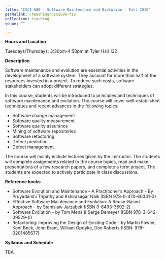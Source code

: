 ```yaml
---
title: "CSCI 680 - Software Maintenance and Evolution - Fall 2019"
permalink: /teaching/csci680-f19
collection: teaching
venue: ""

---
```


**Hours and Location**

Tuesdays/Thursdays: 3:30pm-4:50pm at Tyler Hall 132

**Description**

Software maintenance and evolution are essential activities in the development of a software system. They account for more than half of the resources invested in a project. To reduce such costs, software stakeholders can adopt different strategies. 

In this course, students will be introduced to principles and techniques of software maintenance and evolution. The course will cover well-established techniques and recent advances in the following topics:
* Software change management
* Software quality measurement
* Software quality assurance
* Mining of software repositories
* Software refactoring
* Defect prediction
* Defect management

The course will mainly include lectures given by the instructor. The students will complete assignments related to the course topics, read and make presentations of a few research papers, and complete a term project. The students are expected to actively participate in class discussions.

**Reference books**

* Software Evolution and Maintenance – A Practitioner’s Approach - By Pruyadarshi Tripathy and Kshirasagar Naik (ISBN 978-0-470-60341-3)
* Effective Software Maintenance and Evolution: A Reuse-Based Approach - by Stanislaw Jarzabek (ISBN 0-8493-3592-2)
* Software Evolution - by Tom Mens & Serge Demeyer (ISBN 978-3-642-09529-0)
* Refactoring: Improving the Design of Existing Code - by Martin Fowler, Kent Beck, John Brant, William Opdyke, Don Roberts (ISBN: 978-0201485677)

**Syllabus and Schedule**


TBA
